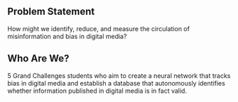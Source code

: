 ## Problem Statement

How might we identify, reduce, and measure the circulation of misinformation and bias in digital media? 

## Who Are We?
5 Grand Challenges students who aim to create a neural network that tracks bias in digital media and establish a database that autonomously identifies whether information published in digital media is in fact valid. 
